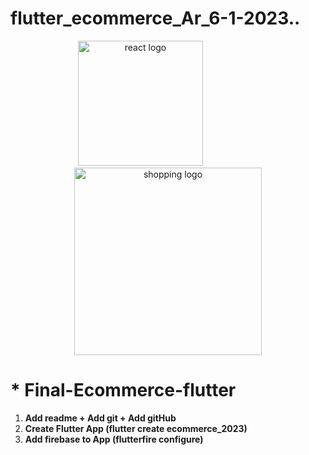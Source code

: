 ﻿# flutter_ecommerce_Ar_6-1-2023..

 <div align="center">
    <img src="https://user-images.githubusercontent.com/114832629/211016778-9e8addf4-3706-4e6c-bf48-011fd2389a5a.png" alt="react logo"   width="200px"> 
    &emsp;&emsp;&emsp;&emsp;&emsp;&emsp;
    <img src="https://user-images.githubusercontent.com/87585934/190381807-975f3a53-dfc9-4e98-8310-b66f6698e130.jpg" alt="shopping logo" width="300px"> 
</div>

# \* Final-Ecommerce-flutter

<ol>
<li> <b> Add readme + Add git + Add gitHub</b>
<li> <b> Create Flutter App (flutter create ecommerce_2023) </b>
<li> <b> Add firebase to App (flutterfire configure) </b>


</ol>
